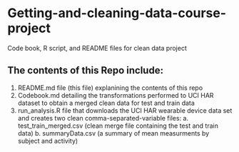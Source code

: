 # Getting-and-cleaning-data-course-project
Code book, R script, and README files for clean data project

## The contents of this Repo include:
  1. README.md file (this file) explanining the contents of this repo
  2. Codebook.md detailing the transformations performed to UCI HAR dataset to obtain a merged clean data for test and train data
  3. run_analysis.R file that downloads the UCI HAR wearable device data set and creates two clean comma-separated-variable files:
      a. test_train_merged.csv (clean merge file containing the test and train data)
      b. summaryData.csv (a summary of mean measurments by subject and activity)


